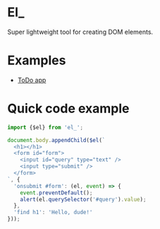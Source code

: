 # El_

Super lightweight tool for creating DOM elements.

# Examples

* [ToDo app](https://github.com/jmas/el-todo)

# Quick code example

```js
import {$el} from 'el_';

document.body.appendChild($el(`
  <h1></h1>
  <form id="form">
    <input id="query" type="text" />
    <input type="submit" />
  </form>
`, {
  'onsubmit #form': (el, event) => {
    event.preventDefault();
    alert(el.querySelector('#query').value);
  },
  'find h1': 'Hello, dude!'
}));
```
